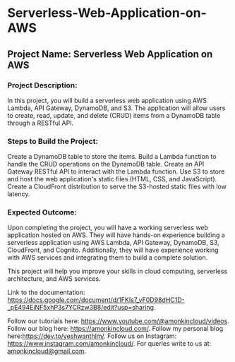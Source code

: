 # Serverless-Web-Application-on-AWS

## Project Name: Serverless Web Application on AWS

### Project Description:

In this project, you will build a serverless web application using AWS Lambda, API Gateway, DynamoDB, and S3. The application will allow users to create, read, update, and delete (CRUD) items from a DynamoDB table through a RESTful API.

### Steps to Build the Project:

Create a DynamoDB table to store the items.
Build a Lambda function to handle the CRUD operations on the DynamoDB table.
Create an API Gateway RESTful API to interact with the Lambda function.
Use S3 to store and host the web application's static files (HTML, CSS, and JavaScript).
Create a CloudFront distribution to serve the S3-hosted static files with low latency.

### Expected Outcome:

Upon completing the project, you will have a working serverless web application hosted on AWS. They will have hands-on experience building a serverless application using AWS Lambda, API Gateway, DynamoDB, S3, CloudFront, and Cognito. Additionally, they will have experience working with AWS services and integrating them to build a complete solution.

This project will help you improve your skills in cloud computing, serverless architecture, and AWS services.

Link to the documentation: https://docs.google.com/document/d/1FKIs7_yF0D98dHC1D-_pE494EiNF5xhP3s7YCRzw3B8/edit?usp=sharing. 


Follow our tutorials here: https://www.youtube.com/@amonkincloud/videos. 
Follow our blog here: https://amonkincloud.com/. 
Follow my personal blog here:https://dev.to/yeshwanthlm/. 
Follow us on Instagram: https://www.instagram.com/amonkincloud/. 
For queries write to us at: amonkincloud@gmail.com. 








